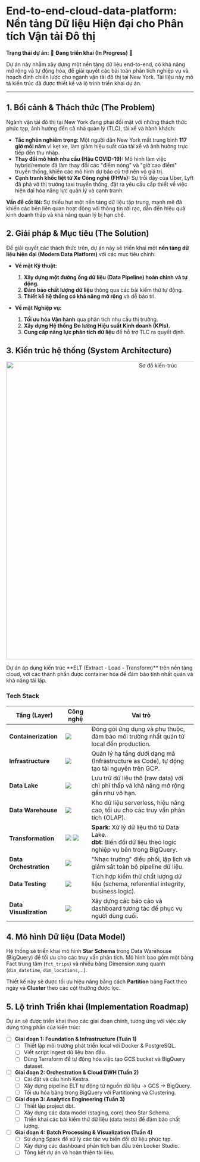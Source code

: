 # End-to-end-cloud-data-platform: Nền tảng Dữ liệu Hiện đại cho Phân tích Vận tải Đô thị

**Trạng thái dự án:** 🚧 **Đang triển khai (In Progress)** 🚧

Dự án này nhằm xây dựng một nền tảng dữ liệu end-to-end, có khả năng mở rộng và tự động hóa, để giải quyết các bài toán phân tích nghiệp vụ và hoạch định chiến lược cho ngành vận tải đô thị tại New York. Tài liệu này mô tả kiến trúc đã được thiết kế và lộ trình triển khai dự án.

---

## 1. Bối cảnh & Thách thức (The Problem)

Ngành vận tải đô thị tại New York đang phải đối mặt với những thách thức phức tạp, ảnh hưởng đến cả nhà quản lý (TLC), tài xế và hành khách:

*   **Tắc nghẽn nghiêm trọng:** Một người dân New York mất trung bình **117 giờ mỗi năm** vì kẹt xe, làm giảm hiệu suất của tài xế và ảnh hưởng trực tiếp đến thu nhập.
*   **Thay đổi mô hình nhu cầu (Hậu COVID-19):** Mô hình làm việc hybrid/remote đã làm thay đổi các "điểm nóng" và "giờ cao điểm" truyền thống, khiến các mô hình dự báo cũ trở nên vô giá trị.
*   **Cạnh tranh khốc liệt từ Xe Công nghệ (FHVs):** Sự trỗi dậy của Uber, Lyft đã phá vỡ thị trường taxi truyền thống, đặt ra yêu cầu cấp thiết về việc hiện đại hóa năng lực quản lý và cạnh tranh.

**Vấn đề cốt lõi:** Sự thiếu hụt một nền tảng dữ liệu tập trung, mạnh mẽ đã khiến các bên liên quan hoạt động với thông tin rời rạc, dẫn đến hiệu quả kinh doanh thấp và khả năng quản lý bị hạn chế.

## 2. Giải pháp & Mục tiêu (The Solution)

Để giải quyết các thách thức trên, dự án này sẽ triển khai một **nền tảng dữ liệu hiện đại (Modern Data Platform)** với các mục tiêu chính:

*   **Về mặt Kỹ thuật:**
    1.  **Xây dựng một đường ống dữ liệu (Data Pipeline) hoàn chỉnh và tự động.**
    2.  **Đảm bảo chất lượng dữ liệu** thông qua các bài kiểm thử tự động.
    3.  **Thiết kế hệ thống có khả năng mở rộng** và dễ bảo trì.

*   **Về mặt Nghiệp vụ:**
    1.  **Tối ưu hóa Vận hành** qua phân tích nhu cầu thị trường.
    2.  **Xây dựng Hệ thống Đo lường Hiệu suất Kinh doanh (KPIs).**
    3.  **Cung cấp năng lực phân tích dữ liệu** để hỗ trợ TLC ra quyết định.

## 3. Kiến trúc hệ thống (System Architecture)
<p align="center">
  <img src="./images/data_architecture.png" alt="Sơ đồ kiến-trúc" width="800">
</p>
Dự án áp dụng kiến trúc **ELT (Extract - Load - Transform)** trên nền tảng cloud, với các thành phần được container hóa để đảm bảo tính nhất quán và khả năng tái lập.


### Tech Stack

| Tầng (Layer)          | Công nghệ                                                               | Vai trò                                                                                                    |
| --------------------- | ----------------------------------------------------------------------- | --------------------------------------------------------------------------------------------------------- |
| **Containerization**  | <img src="https://img.shields.io/badge/Docker-2496ED?logo=docker" />    | Đóng gói ứng dụng và phụ thuộc, đảm bảo môi trường nhất quán từ local đến production.                     |
| **Infrastructure**    | <img src="https://img.shields.io/badge/Terraform-7B42BC?logo=terraform" /> | Quản lý hạ tầng dưới dạng mã (Infrastructure as Code), tự động tạo tài nguyên trên GCP.                  |
| **Data Lake**         | <img src="https://img.shields.io/badge/Google_Cloud_Storage-4285F4?logo=google-cloud" /> | Lưu trữ dữ liệu thô (raw data) với chi phí thấp và khả năng mở rộng gần như vô hạn.                       |
| **Data Warehouse**    | <img src="https://img.shields.io/badge/Google_BigQuery-669DF6?logo=google-bigquery" /> | Kho dữ liệu serverless, hiệu năng cao, tối ưu cho các truy vấn phân tích (OLAP).                           |
| **Transformation**    | <img src="https://img.shields.io/badge/Apache_Spark-E25A1C?logo=apache-spark" /> <img src="https://img.shields.io/badge/dbt-FF694B?logo=dbt" /> | **Spark:** Xử lý dữ liệu thô từ Data Lake. <br/> **dbt:** Biến đổi dữ liệu theo logic nghiệp vụ bên trong BigQuery. |
| **Data Orchestration**| <img src="https://img.shields.io/badge/Kestra-E157F8" />                 | "Nhạc trưởng" điều phối, lập lịch và giám sát toàn bộ pipeline dữ liệu.                                   |
| **Data Testing**      | <img src="https://img.shields.io/badge/dbt-FF694B?logo=dbt" />           | Tích hợp kiểm thử chất lượng dữ liệu (schema, referential integrity, business logic).                     |
| **Data Visualization**| <img src="https://img.shields.io/badge/Looker_Studio-4285F4?logo=looker" /> | Xây dựng các báo cáo và dashboard tương tác để phục vụ người dùng cuối.                                    |

## 4. Mô hình Dữ liệu (Data Model)

Hệ thống sẽ triển khai mô hình **Star Schema** trong Data Warehouse (BigQuery) để tối ưu cho các truy vấn phân tích. Mô hình bao gồm một bảng Fact trung tâm (`fct_trips`) và nhiều bảng Dimension xung quanh (`dim_datetime`, `dim_locations`,...).

Thiết kế này sẽ được tối ưu hiệu năng bằng cách **Partition** bảng Fact theo ngày và **Cluster** theo các cột thường được lọc.

## 5. Lộ trình Triển khai (Implementation Roadmap)

Dự án sẽ được triển khai theo các giai đoạn chính, tương ứng với việc xây dựng từng phần của kiến trúc:

*   [ ] **Giai đoạn 1: Foundation & Infrastructure (Tuần 1)**
    *   [ ] Thiết lập môi trường phát triển local với Docker & PostgreSQL.
    *   [ ] Viết script ingest dữ liệu ban đầu.
    *   [ ] Dùng Terraform để tự động hóa việc tạo GCS bucket và BigQuery dataset.

*   [ ] **Giai đoạn 2: Orchestration & Cloud DWH (Tuần 2)**
    *   [ ] Cài đặt và cấu hình Kestra.
    *   [ ] Xây dựng pipeline ELT tự động từ nguồn dữ liệu -> GCS -> BigQuery.
    *   [ ] Tối ưu hóa bảng trong BigQuery với Partitioning và Clustering.

*   [ ] **Giai đoạn 3: Analytics Engineering (Tuần 3)**
    *   [ ] Thiết lập project dbt.
    *   [ ] Xây dựng các data model (staging, core) theo Star Schema.
    *   [ ] Triển khai các bài kiểm thử dữ liệu (data tests) để đảm bảo chất lượng.

*   [ ] **Giai đoạn 4: Batch Processing & Visualization (Tuần 4)**
    *   [ ] Sử dụng Spark để xử lý các tác vụ biến đổi dữ liệu phức tạp.
    *   [ ] Xây dựng các dashboard phân tích ban đầu trên Looker Studio.
    *   [ ] Tổng kết dự án và hoàn thiện tài liệu.
